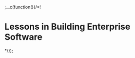 ;__c(function(){/*!

# Lessons in Building Enterprise Software



[//]: # (@~`lessons-in-building-enterprise-software-part-1`~@)

*/});